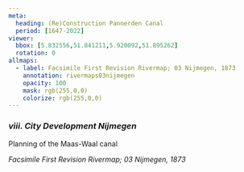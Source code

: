 ```yaml
---
meta:
  heading: (Re)Construction Pannerden Canal
  period: [1647-2022]
viewer:
  bbox: [5.832556,51.841211,5.920092,51.895262]
  rotation: 0
allmaps:
  - label: Facsimile First Revision Rivermap; 03 Nijmegen, 1873
    annotation: rivermaps03nijmegen
    opacity: 100
    mask: rgb(255,0,0)
    colorize: rgb(255,0,0)
---
```


### _viii.    City Development Nijmegen_

Planning of the Maas-Waal canal

_Facsimile First Revision Rivermap; 03 Nijmegen, 1873_
